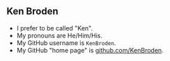 ## Ken Broden

- I prefer to be called "Ken".
- My pronouns are He/Him/His.
- My GitHub username is `KenBroden`.
- My GitHub "home page" is [github.com/KenBroden](https://github.com/KenBroden/).
